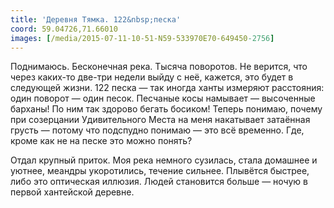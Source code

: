 ```yaml
---
title: 'Деревня Тямка. 122&nbsp;песка'
coord: 59.04726,71.66010
images: [/media/2015-07-11-10-51-N59-533970E70-649450-2756]
---
```


Поднимаюсь. Бесконечная река. Тысяча поворотов. Не верится, что через каких-то две-три недели выйду с неё, кажется, это будет в следующей жизни. 122&nbsp;песка&nbsp;— так иногда ханты измеряют расстояния: один поворот&nbsp;— один песок. Песчаные косы намывает — высоченные барханы! По ним так здорово бегать босиком! Теперь понимаю, почему при созерцании Удивительного Места на меня накатывает затаённая грусть — потому что подспудно понимаю — это всё временно. Где, кроме как не на песке это можно понять?

Отдал крупный приток. Моя река немного сузилась, стала домашнее и уютнее, меандры укоротились, течение сильнее. Плывётся быстрее, либо это оптическая иллюзия. Людей становится больше&nbsp;— ночую в первой хантейской деревне.